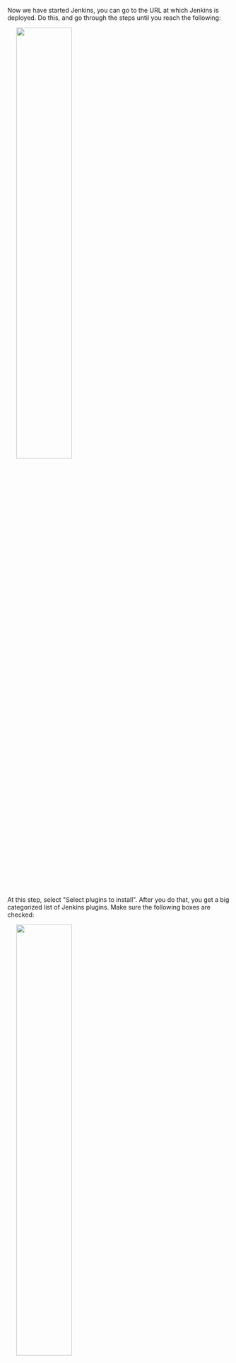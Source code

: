 Now we have started Jenkins, you can go to the URL at which Jenkins is deployed. Do this, and go through the steps until you reach the following:

<img src="https://github.com/pokeclicker/pipeline/raw/master/images/jenkins_plugins_0.png" width="50%" style="padding-left:20px;"  />

At this step, select "Select plugins to install". After you do that, you get a big categorized list of Jenkins plugins. Make sure the following boxes are checked:

<img src="https://github.com/pokeclicker/pipeline/raw/master/images/jenkins_plugins_1.png" width="50%" style="padding-left:20px;"  />
<img src="https://github.com/pokeclicker/pipeline/raw/master/images/jenkins_plugins_2.png" width="50%" style="padding-left:20px;"  />
<img src="https://github.com/pokeclicker/pipeline/raw/master/images/jenkins_plugins_3.png" width="50%" style="padding-left:20px;"  />
<img src="https://github.com/pokeclicker/pipeline/raw/master/images/jenkins_plugins_4.png" width="50%" style="padding-left:20px;"  />
<img src="https://github.com/pokeclicker/pipeline/raw/master/images/jenkins_plugins_5.png" width="50%" style="padding-left:20px;"  />

You can keep the rest on the default settings. After you do this, Jenkins will be installed and build jobs can be configured. 

Before we configure the first job, we will show how to configure the security settings. In Jenkins, go to Manage Jenkins -> Configure Global Security -> Authorization. Set the authorisation settings to the following:

<img src="https://github.com/pokeclicker/pipeline/raw/master/images/security_jenkins.png" width="50%" style="padding-left:20px;"  />
